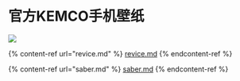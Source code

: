 # 官方KEMCO手机壁纸

![](https://toei-hero.com/sugotoku/contents/gallery/SP0001-001/SP0001-001\_wxga.jpg)

{% content-ref url="revice.md" %}
[revice.md](revice.md)
{% endcontent-ref %}

{% content-ref url="saber.md" %}
[saber.md](saber.md)
{% endcontent-ref %}
